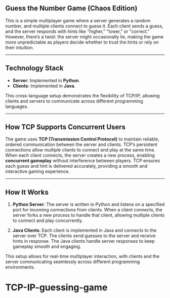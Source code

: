 ## Guess the Number Game (Chaos Edition)

This is a simple multiplayer game where a server generates a random number, and multiple clients connect to guess it. Each client sends a guess, and the server responds with hints like "higher," "lower," or "correct." However, there’s a twist: the server might occasionally lie, making the game more unpredictable as players decide whether to trust the hints or rely on their intuition.

---

## Technology Stack

- **Server**: Implemented in **Python**.
- **Clients**: Implemented in **Java**.

This cross-language setup demonstrates the flexibility of TCP/IP, allowing clients and servers to communicate across different programming languages.

---

## How TCP Supports Concurrent Users

The game uses **TCP (Transmission Control Protocol)** to maintain reliable, ordered communication between the server and clients. TCP’s persistent connections allow multiple clients to connect and play at the same time. When each client connects, the server creates a new process, enabling **concurrent gameplay** without interference between players. TCP ensures each guess and hint is delivered accurately, providing a smooth and interactive gaming experience.

---

## How It Works

1. **Python Server**: The server is written in Python and listens on a specified port for incoming connections from clients. When a client connects, the server forks a new process to handle that client, allowing multiple clients to connect and play concurrently.

2. **Java Clients**: Each client is implemented in Java and connects to the server over TCP. The clients send guesses to the server and receive hints in response. The Java clients handle server responses to keep gameplay smooth and engaging.

This setup allows for real-time multiplayer interaction, with clients and the server communicating seamlessly across different programming environments.
# TCP-IP-guessing-game
